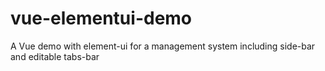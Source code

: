 # vue-elementui-demo
A Vue demo with element-ui for a  management system including side-bar and editable tabs-bar
